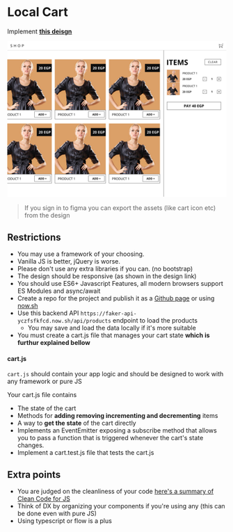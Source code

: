 # Local Cart

Implement **[this deisgn](https://www.figma.com/file/YdHvYic4a8F0Hu7l6YQnDhvr/CartTask?node-id=0%3A1)**

![cart task](./img/cart-task-desktop-view.png)

> If you sign in to figma you can export the assets (like cart icon etc) from the design

## Restrictions

- You may use a framework of your choosing.
- Vanilla JS is better, jQuery is worse.
- Please don't use any extra libraries if you can. (no bootstrap)
- The design should be responsive (as shown in the design link)
- You should use ES6+ Javascript Features, all modern browsers support ES Modules and async/await
- Create a repo for the project and publish it as a [Github page](https://pages.github.com/) or using [now.sh](https://now.sh/)
- Use this backend API `https://faker-api-yczfsfkfcd.now.sh/api/products` endpoint to load the products
    - You may save and load the data locally if it's more suitable
- You must create a cart.js file that manages your cart state **which is furthur explained bellow**

#### cart.js

`cart.js` should contain your app logic and should be designed to work with any framework or pure JS

Your cart.js file contains
- The state of the cart 
- Methods for **adding removing incrementing and decrementing** items
- A way to **get the state** of the cart directly
- Implements an EventEmitter exposing a subscribe method that allows you to pass a function that is triggered whenever the cart's state changes.
- Implement a cart.test.js file that tests the cart.js

## Extra points

- You are judged on the cleanliness of your code [here's a summary of Clean Code for JS](https://github.com/ryanmcdermott/clean-code-javascript)
- Think of DX by organizing your components if you're using any (this can be done even with pure JS)
- Using typescript or flow is a plus


